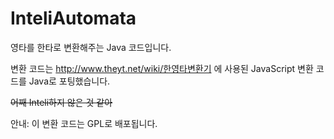 # InteliAutomata
영타를 한타로 변환해주는 Java 코드입니다.

변환 코드는 http://www.theyt.net/wiki/한영타변환기 에 사용된 JavaScript 변환 코드를 Java로 포팅했습니다.

~~어째 Inteli하지 않은 것 같아~~

안내: 이 변환 코드는 GPL로 배포됩니다.
